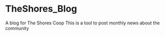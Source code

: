 # TheShores_Blog
A blog for The Shores Coop
This is a tool to post monthly news about the community
